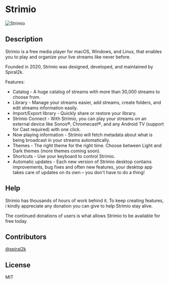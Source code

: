 # Strimio

![Strimio](http://strimio.com/assets/hero.fb6f8a8c.png)

## Description


Strimio is a free media player for macOS, Windows, and Linux, that enables you to play and organize your live streams like never before.

Founded in 2020, Strimio was designed, developed, and maintained by Spiral2k.


Features:

- Catalog - A huge catalog of streams with more than 30,000 streams to choose from.
- Library - Manage your streams easier, add streams, create folders, and edit streams information easily.
- Import/Export library - Quickly share or restore your library.
- Strimio Connect - With Strimio, you can play your streams on an external device like Sonos®, Chromecast®, and any Android TV (support for Cast required) with one click.
- Now playing information - Strimio will fetch metadata about what is being broadcast in your streams automatically.
- Themes - The right theme for the right time. Choose between Light and Dark themes (more themes coming soon).
- Shortcuts - Use your keyboard to control Strimio.
 - Automatic updates -  Each new version of Strimio desktop contains improvements, bug fixes and often new features, your desktop app takes care of updates on its own – you don&apos;t have to do a thing!
 
 
## Help

Strimio has thousands of hours of work behind it. To keep creating features, i kindly appreciate any donation you can give to help Strimio stay alive.

The continued donations of users is what allows Strimio to be available for free today.

## Contributors

[@spiral2k](https://twitter.com/spiral2k_)


## License

MIT
